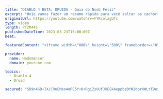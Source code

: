 ```yaml
---
title: "DIABLO 4 BETA: DRUIDA - Guia do Noob Feliz"
excerpt: "Hoje vamos fazer um resumo rápido para você soltar os cachorros como Druida na beta aberta de Diablo IV. Seja um Membro e ..."
originalUrl: https://youtube.com/watch?v=FYRcolagUfc
type: video
length: PT2M44S
publishedDateTime: 2023-03-23T15:00:09Z
heat: 

featuredContent: "<iframe width=\"800\" height=\"500\" frameborder=\"0\" src=\"https://www.youtube.com/embed/FYRcolagUfc\" allow=\"accelerometer; autoplay; encrypted-media; gyroscope; picture-in-picture\" allowfullscreen></iframe>"

provider:
  name: Hadomancer
  domain: youtube.com

topics:
  - Diablo 4
  - Druid

secured: "SD9n4GD+lX/CRuEMso4oPE5Y+O+RgiZsUUfJXEGk4eppbzDYN2dorXWLtT9exfnuTsgeFv5zQNPLC4kDttFu+j2S18gQw6o4hICD1X/0jNpvitO4Y2kM5Wh3tpsBNfsY+vsVlAvbLU9eD2/BGZXkMvjSFBd4160M93dcLCseP949HllDrIubdveyga8lX6a4wjW7OhfZXFUrd+RJyWAVDxb0ruz8QVFEjyHQ+x70zM7ro9AzGEV34qhlBXdjQWblwTrINxO4EjrDKlbzycITNLTyQlesNot6pCUYo+B0EbhIdPkxL3oq754aUxW8d/alrHk4d4LXKZCdfFcknaARi24ujnahFul56Jyv11ANyMwGMK174LApJeTmLO717tbEK5n5e8wwGrpN2S/XBHLIxg==;IEIvwd7vHqEIYLKsHPPfbA=="
---
```


